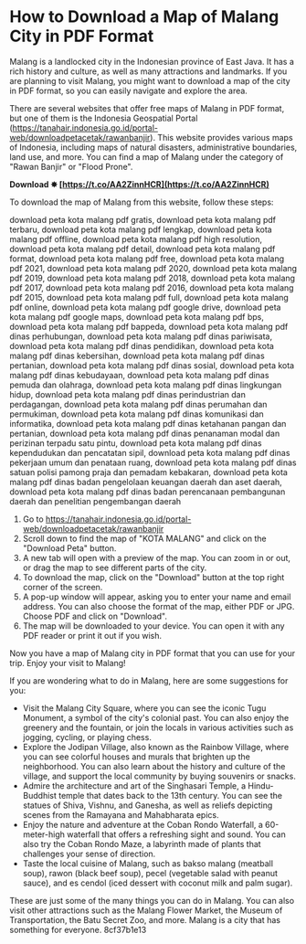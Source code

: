 
 
# How to Download a Map of Malang City in PDF Format
 
Malang is a landlocked city in the Indonesian province of East Java. It has a rich history and culture, as well as many attractions and landmarks. If you are planning to visit Malang, you might want to download a map of the city in PDF format, so you can easily navigate and explore the area.
 
There are several websites that offer free maps of Malang in PDF format, but one of them is the Indonesia Geospatial Portal (https://tanahair.indonesia.go.id/portal-web/downloadpetacetak/rawanbanjir). This website provides various maps of Indonesia, including maps of natural disasters, administrative boundaries, land use, and more. You can find a map of Malang under the category of "Rawan Banjir" or "Flood Prone".
 
**Download ✸ [https://t.co/AA2ZinnHCR](https://t.co/AA2ZinnHCR)**


 
To download the map of Malang from this website, follow these steps:
 
download peta kota malang pdf gratis,  download peta kota malang pdf terbaru,  download peta kota malang pdf lengkap,  download peta kota malang pdf offline,  download peta kota malang pdf high resolution,  download peta kota malang pdf detail,  download peta kota malang pdf format,  download peta kota malang pdf free,  download peta kota malang pdf 2021,  download peta kota malang pdf 2020,  download peta kota malang pdf 2019,  download peta kota malang pdf 2018,  download peta kota malang pdf 2017,  download peta kota malang pdf 2016,  download peta kota malang pdf 2015,  download peta kota malang pdf full,  download peta kota malang pdf online,  download peta kota malang pdf google drive,  download peta kota malang pdf google maps,  download peta kota malang pdf bps,  download peta kota malang pdf bappeda,  download peta kota malang pdf dinas perhubungan,  download peta kota malang pdf dinas pariwisata,  download peta kota malang pdf dinas pendidikan,  download peta kota malang pdf dinas kebersihan,  download peta kota malang pdf dinas pertanian,  download peta kota malang pdf dinas sosial,  download peta kota malang pdf dinas kebudayaan,  download peta kota malang pdf dinas pemuda dan olahraga,  download peta kota malang pdf dinas lingkungan hidup,  download peta kota malang pdf dinas perindustrian dan perdagangan,  download peta kota malang pdf dinas perumahan dan permukiman,  download peta kota malang pdf dinas komunikasi dan informatika,  download peta kota malang pdf dinas ketahanan pangan dan pertanian,  download peta kota malang pdf dinas penanaman modal dan perizinan terpadu satu pintu,  download peta kota malang pdf dinas kependudukan dan pencatatan sipil,  download peta kota malang pdf dinas pekerjaan umum dan penataan ruang,  download peta kota malang pdf dinas satuan polisi pamong praja dan pemadam kebakaran,  download peta kota malang pdf dinas badan pengelolaan keuangan daerah dan aset daerah,  download peta kota malang pdf dinas badan perencanaan pembangunan daerah dan penelitian pengembangan daerah
 
1. Go to https://tanahair.indonesia.go.id/portal-web/downloadpetacetak/rawanbanjir
2. Scroll down to find the map of "KOTA MALANG" and click on the "Download Peta" button.
3. A new tab will open with a preview of the map. You can zoom in or out, or drag the map to see different parts of the city.
4. To download the map, click on the "Download" button at the top right corner of the screen.
5. A pop-up window will appear, asking you to enter your name and email address. You can also choose the format of the map, either PDF or JPG. Choose PDF and click on "Download".
6. The map will be downloaded to your device. You can open it with any PDF reader or print it out if you wish.

Now you have a map of Malang city in PDF format that you can use for your trip. Enjoy your visit to Malang!
  
If you are wondering what to do in Malang, here are some suggestions for you:

- Visit the Malang City Square, where you can see the iconic Tugu Monument, a symbol of the city's colonial past. You can also enjoy the greenery and the fountain, or join the locals in various activities such as jogging, cycling, or playing chess.
- Explore the Jodipan Village, also known as the Rainbow Village, where you can see colorful houses and murals that brighten up the neighborhood. You can also learn about the history and culture of the village, and support the local community by buying souvenirs or snacks.
- Admire the architecture and art of the Singhasari Temple, a Hindu-Buddhist temple that dates back to the 13th century. You can see the statues of Shiva, Vishnu, and Ganesha, as well as reliefs depicting scenes from the Ramayana and Mahabharata epics.
- Enjoy the nature and adventure at the Coban Rondo Waterfall, a 60-meter-high waterfall that offers a refreshing sight and sound. You can also try the Coban Rondo Maze, a labyrinth made of plants that challenges your sense of direction.
- Taste the local cuisine of Malang, such as bakso malang (meatball soup), rawon (black beef soup), pecel (vegetable salad with peanut sauce), and es cendol (iced dessert with coconut milk and palm sugar).

These are just some of the many things you can do in Malang. You can also visit other attractions such as the Malang Flower Market, the Museum of Transportation, the Batu Secret Zoo, and more. Malang is a city that has something for everyone.
 8cf37b1e13
 
